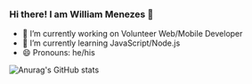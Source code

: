 ### Hi there! I am William Menezes 👋

- 🔭 I’m currently working on Volunteer Web/Mobile Developer
- 🌱 I’m currently learning JavaScript/Node.js
- 😄 Pronouns: he/his

![Anurag's GitHub stats](https://github-readme-stats.vercel.app/api?username=WillMenezess&hide=stars,commits,prs,issues,contribs)



